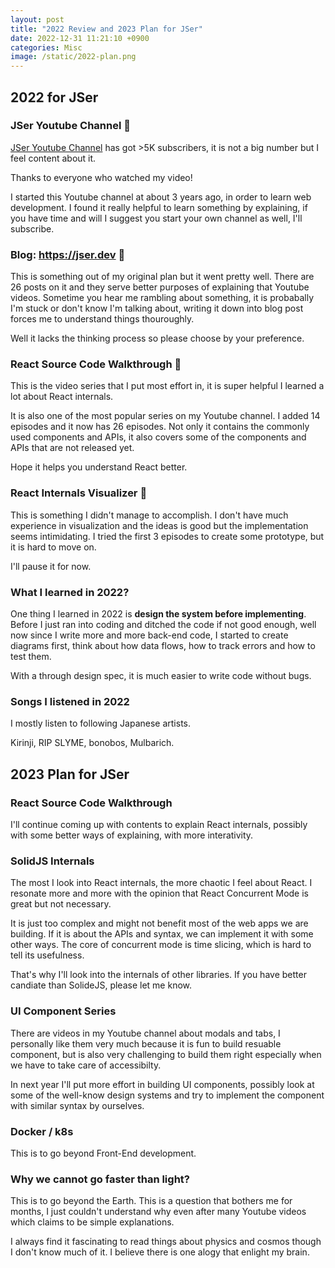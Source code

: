 ```yaml
---
layout: post
title: "2022 Review and 2023 Plan for JSer"
date: 2022-12-31 11:21:10 +0900
categories: Misc
image: /static/2022-plan.png
---
```


## 2022 for JSer

### JSer Youtube Channel 🤗

[JSer Youtube Channel](https://www.youtube.com/channel/UC0qiieVBpjA6YODgIFf6Afg) has got >5K subscribers, it is not a big number but I feel content about it.

Thanks to everyone who watched my video!

I started this Youtube channel at about 3 years ago, in order to learn web development. I found it really helpful to learn something by explaining, if you have time and will I suggest you start your own channel as well, I'll subscribe.

### Blog: https://jser.dev 🤗

This is something out of my original plan but it went pretty well.
There are 26 posts on it and they serve better purposes of explaining that Youtube videos.
Sometime you hear me rambling about something, it is probabally I'm stuck or don't know I'm talking about,
writing it down into blog post forces me to understand things thouroughly.

Well it lacks the thinking process so please choose by your preference.

### React Source Code Walkthrough 🤗

This is the video series that I put most effort in, it is super helpful I learned a lot about React internals.

It is also one of the most popular series on my Youtube channel. I added 14 episodes and it now has 26 episodes. Not only it contains the commonly used components and APIs, it also covers some of the components and APIs that are not released yet.

Hope it helps you understand React better.

### React Internals Visualizer 🤯

This is something I didn't manage to accomplish. I don't have much experience in visualization and the ideas is good but the implementation seems intimidating. I tried the first 3 episodes to create some prototype, but it is hard to move on.

I'll pause it for now.

### What I learned in 2022?

One thing I learned in 2022 is **design the system before implementing**.
Before I just ran into coding and ditched the code if not good enough, well now since I write more and more back-end code, I started to create diagrams first, think about how data flows, how to track errors and how to test them.

With a through design spec, it is much easier to write code without bugs.

### Songs I listened in 2022

I mostly listen to following Japanese artists.

Kirinji, RIP SLYME, bonobos, Mulbarich.

## 2023 Plan for JSer

### React Source Code Walkthrough

I'll continue coming up with contents to explain React internals, possibly with some better ways of explaining, with more interativity.

### SolidJS Internals

The most I look into React internals, the more chaotic I feel about React. I resonate more and more with the opinion that React Concurrent Mode is great but not necessary.

It is just too complex and might not benefit most of the web apps we are building. If it is about the APIs and syntax, we can implement it with some other ways. The core of concurrent mode is time slicing, which is hard to tell its usefulness.

That's why I'll look into the internals of other libraries. If you have better candiate than SolideJS, please let me know.

### UI Component Series

There are videos in my Youtube channel about modals and tabs, I personally like them very much because it is fun to build resuable component, but is also very challenging to build them right especially when we have to take care of accessibilty.

In next year I'll put more effort in building UI components, possibly look at some of the well-know design systems and try to implement the component with similar syntax by ourselves.

### Docker / k8s

This is to go beyond Front-End development.

### Why we cannot go faster than light?

This is to go beyond the Earth. This is a question that bothers me for months, I just couldn't understand why even after many Youtube videos which claims to be simple explanations.

I always find it fascinating to read things about physics and cosmos though I don't know much of it. I believe there is one alogy that enlight my brain.
